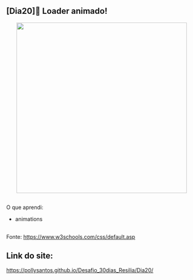 ## [Dia20]🔘 Loader animado!

<div align="center">
  <img height="450em" src="https://user-images.githubusercontent.com/99842806/164627532-6a466b09-41c4-49ef-9780-54282413cdc0.gif"/>
</div>

##

O que aprendi:

- animations


##

Fonte:
https://www.w3schools.com/css/default.asp

## Link do site:
https://pollysantos.github.io/Desafio_30dias_Resilia/Dia20/
